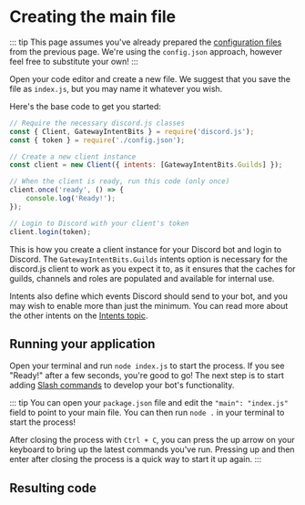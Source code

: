 # Creating the main file

::: tip
This page assumes you've already prepared the [configuration files](/creating-your-bot/#creating-configuration-files) from the previous page. We're using the `config.json` approach, however feel free to substitute your own!
:::

Open your code editor and create a new file. We suggest that you save the file as `index.js`, but you may name it whatever you wish.

Here's the base code to get you started:

```js
// Require the necessary discord.js classes
const { Client, GatewayIntentBits } = require('discord.js');
const { token } = require('./config.json');

// Create a new client instance
const client = new Client({ intents: [GatewayIntentBits.Guilds] });

// When the client is ready, run this code (only once)
client.once('ready', () => {
	console.log('Ready!');
});

// Login to Discord with your client's token
client.login(token);
```

This is how you create a client instance for your Discord bot and login to Discord. The `GatewayIntentBits.Guilds` intents option is necessary for the discord.js client to work as you expect it to, as it ensures that the caches for guilds, channels and roles are populated and available for internal use. 

Intents also define which events Discord should send to your bot, and you may wish to enable more than just the minimum. You can read more about the other intents on the [Intents topic](/popular-topics/intents).

## Running your application

Open your terminal and run `node index.js` to start the process. If you see "Ready!" after a few seconds, you're good to go! The next step is to start adding [Slash commands](/slash-commands/) to develop your bot's functionality.

::: tip
You can open your `package.json` file and edit the `"main": "index.js"` field to point to your main file. You can then run `node .` in your terminal to start the process!

After closing the process with `Ctrl + C`, you can press the up arrow on your keyboard to bring up the latest commands you've run. Pressing up and then enter after closing the process is a quick way to start it up again.
:::


## Resulting code

<ResultingCode path="creating-your-bot/initial-files" />


